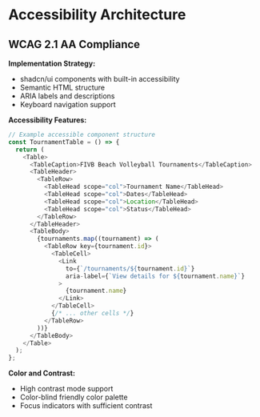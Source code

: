 # Accessibility Architecture

## WCAG 2.1 AA Compliance

**Implementation Strategy:**
- shadcn/ui components with built-in accessibility
- Semantic HTML structure
- ARIA labels and descriptions
- Keyboard navigation support

**Accessibility Features:**
```typescript
// Example accessible component structure
const TournamentTable = () => {
  return (
    <Table>
      <TableCaption>FIVB Beach Volleyball Tournaments</TableCaption>
      <TableHeader>
        <TableRow>
          <TableHead scope="col">Tournament Name</TableHead>
          <TableHead scope="col">Dates</TableHead>
          <TableHead scope="col">Location</TableHead>
          <TableHead scope="col">Status</TableHead>
        </TableRow>
      </TableHeader>
      <TableBody>
        {tournaments.map((tournament) => (
          <TableRow key={tournament.id}>
            <TableCell>
              <Link 
                to={`/tournaments/${tournament.id}`}
                aria-label={`View details for ${tournament.name}`}
              >
                {tournament.name}
              </Link>
            </TableCell>
            {/* ... other cells */}
          </TableRow>
        ))}
      </TableBody>
    </Table>
  );
};
```

**Color and Contrast:**
- High contrast mode support
- Color-blind friendly color palette
- Focus indicators with sufficient contrast
